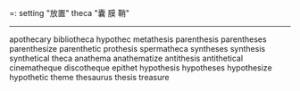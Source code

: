 =: setting "放置" theca "囊 膜 鞘"

---
apothecary
bibliotheca
hypothec
metathesis
parenthesis parentheses parenthesize parenthetic
prothesis
spermatheca
syntheses
synthesis
synthetical
theca
anathema
anathematize
antithesis
antithetical
cinematheque
discotheque
epithet
hypothesis hypotheses hypothesize hypothetic
theme
thesaurus
thesis
treasure